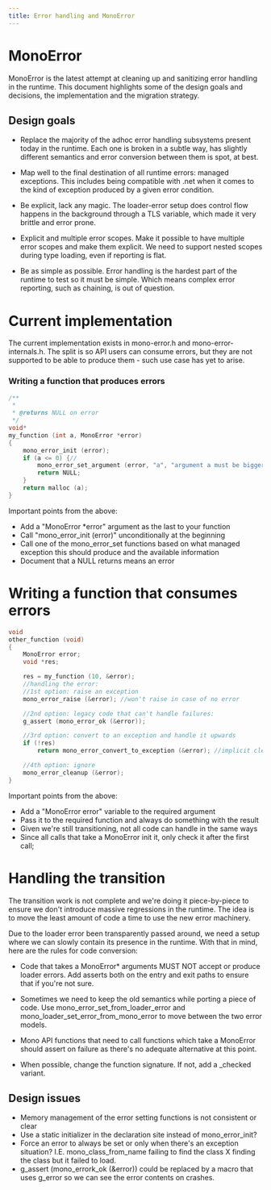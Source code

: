 ```yaml
---
title: Error handling and MonoError
---
```


MonoError
=========

MonoError is the latest attempt at cleaning up and sanitizing error handling in the runtime.
This document highlights some of the design goals and decisions, the implementation and the migration strategy.

## Design goals

- Replace the majority of the adhoc error handling subsystems present today in the runtime. Each one is broken
in a subtle way, has slightly different semantics and error conversion between them is spot, at best.

- Map well to the final destination of all runtime errors: managed exceptions. This includes being compatible
with .net when it comes to the kind of exception produced by a given error condition.

- Be explicit, lack any magic. The loader-error setup does control flow happens in the background through a TLS variable,
which made it very brittle and error prone.

- Explicit and multiple error scopes. Make it possible to have multiple error scopes and make them explicit. We need to
support nested scopes during type loading, even if reporting is flat.

- Be as simple as possible. Error handling is the hardest part of the runtime to test so it must be simple. Which means
complex error reporting, such as chaining, is out of question.

Current implementation
======================

The current implementation exists in mono-error.h and mono-error-internals.h. The split is so API users can consume errors, but they
are not supported to be able to produce them - such use case has yet to arise.

### Writing a function that produces errors

```c
/**
 *
 * @returns NULL on error
 */
void*
my_function (int a, MonoError *error)
{
    mono_error_init (error);
    if (a <= 0) {//
        mono_error_set_argument (error, "a", "argument a must be bigger than zero, it was %d", a);
        return NULL;
    }
    return malloc (a);
}
```

Important points from the above:

- Add a "MonoError *error" argument as the last to your function
- Call "mono_error_init (error)" unconditionally at the beginning
- Call one of the mono_error_set functions based on what managed exception this should produce and the available information
- Document that a NULL returns means an error

Writing a function that consumes errors
=======================================

```c
void
other_function (void)
{
    MonoError error;
    void *res;

    res = my_function (10, &error);
    //handling the error:
    //1st option: raise an exception
    mono_error_raise (&error); //won't raise in case of no error

    //2nd option: legacy code that can't handle failures:
    g_assert (mono_error_ok (&error));

    //3rd option: convert to an exception and handle it upwards
    if (!res)
        return mono_error_convert_to_exception (&error); //implicit cleanup

    //4th option: ignore
    mono_error_cleanup (&error);
}
```

Important points from the above:

- Add a "MonoError error" variable to the required argument
- Pass it to the required function and always do something with the result
- Given we're still transitioning, not all code can handle in the same ways
- Since all calls that take a MonoError init it, only check it after the first call;


Handling the transition
=======================

The transition work is not complete and we're doing it piece-by-piece to ensure we
don't introduce massive regressions in the runtime. The idea is to move the least
amount of code a time to use the new error machinery.

Due to the loader error been transparently passed around, we need a setup where
we can slowly contain its presence in the runtime. With that in mind, here are the
rules for code conversion:

- Code that takes a MonoError* arguments MUST NOT accept or produce loader errors.
Add asserts both on the entry and exit paths to ensure that if you're not sure.

- Sometimes we need to keep the old semantics while porting a piece of code. Use
mono_error_set_from_loader_error and mono_loader_set_error_from_mono_error to move
between the two error models.

- Mono API functions that need to call functions which take a MonoError should
assert on failure as there's no adequate alternative at this point.

- When possible, change the function signature. If not, add a _checked variant.

## Design issues

- Memory management of the error setting functions is not consistent or clear
- Use a static initializer in the declaration site instead of mono_error_init?
- Force an error to always be set or only when there's an exception situation? I.E. mono_class_from_name failing to find the class X finding the class but it failed to load.
- g_assert (mono_errork_ok (&error)) could be replaced by a macro that uses g_error so we can see the error contents on crashes.
